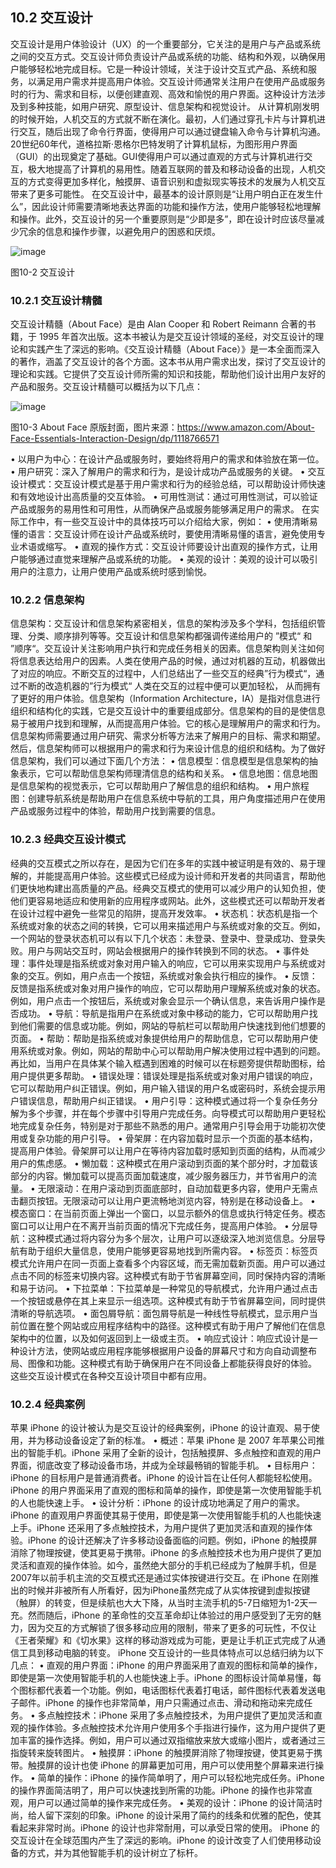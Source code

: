 ## 10.2 交互设计

交互设计是用户体验设计（UX）的一个重要部分，它关注的是用户与产品或系统之间的交互方式。交互设计师负责设计产品或系统的功能、结构和外观，以确保用户能够轻松地完成目标。它是一种设计领域，关注于设计交互式产品、系统和服务，以满足用户需求并提高用户体验。交互设计师通常关注用户在使用产品或服务时的行为、需求和目标，以便创建直观、高效和愉悦的用户界面。这种设计方法涉及到多种技能，如用户研究、原型设计、信息架构和视觉设计。
从计算机刚发明的时候开始，人机交互的方式就不断在演化。最初，人们通过穿孔卡片与计算机进行交互，随后出现了命令行界面，使得用户可以通过键盘输入命令与计算机沟通。20世纪60年代，道格拉斯·恩格尔巴特发明了计算机鼠标，为图形用户界面（GUI）的出现奠定了基础。GUI使得用户可以通过直观的方式与计算机进行交互，极大地提高了计算机的易用性。随着互联网的普及和移动设备的出现，人机交互的方式变得更加多样化，触摸屏、语音识别和虚拟现实等技术的发展为人机交互带来了更多可能性。
在交互设计中，最基本的设计原则是“让用户明白正在发生什么”，因此设计师需要清晰地表达界面的功能和操作方法，使用户能够轻松地理解和操作。此外，交互设计的另一个重要原则是“少即是多”，即在设计时应该尽量减少冗余的信息和操作步骤，以避免用户的困惑和厌烦。

 ![image](https://github.com/moqu79/ai-edu/assets/9515276/33f266db-4ba6-4f9f-a939-e85b22bbc925)

图10-2 交互设计

### 10.2.1 交互设计精髓

交互设计精髓（About Face）是由 Alan Cooper 和 Robert Reimann 合著的书籍，于 1995 年首次出版。这本书被认为是交互设计领域的圣经，对交互设计的理论和实践产生了深远的影响。《交互设计精髓（About Face）》是一本全面而深入的著作，涵盖了交互设计的各个方面。这本书从用户需求出发，探讨了交互设计的理论和实践。它提供了交互设计师所需的知识和技能，帮助他们设计出用户友好的产品和服务。交互设计精髓可以概括为以下几点：

 ![image](https://github.com/moqu79/ai-edu/assets/9515276/16d7f81d-1822-48c4-a4ea-fbbef17d6e2e)

图10-3 About Face 原版封面，图片来源：https://www.amazon.com/About-Face-Essentials-Interaction-Design/dp/1118766571

•	以用户为中心：在设计产品或服务时，要始终将用户的需求和体验放在第一位。
•	用户研究：深入了解用户的需求和行为，是设计成功产品或服务的关键。
•	交互设计模式：交互设计模式是基于用户需求和行为的经验总结，可以帮助设计师快速和有效地设计出高质量的交互体验。
•	可用性测试：通过可用性测试，可以验证产品或服务的易用性和可用性，从而确保产品或服务能够满足用户的需求。
在实际工作中，有一些交互设计中的具体技巧可以介绍给大家，例如：
•	使用清晰易懂的语言：交互设计师在设计产品或系统时，要使用清晰易懂的语言，避免使用专业术语或缩写。
•	直观的操作方式：交互设计师要设计出直观的操作方式，让用户能够通过直觉来理解产品或系统的功能。
•	美观的设计：美观的设计可以吸引用户的注意力，让用户使用产品或系统时感到愉悦。

### 10.2.2 信息架构

信息架构：交互设计和信息架构紧密相关，信息的架构涉及多个学科，包括组织管理、分类、顺序排列等等。交互设计和信息架构都强调传递给用户的 ”模式“ 和 ”顺序“。交互设计关注影响用户执行和完成任务相关的因素。信息架构则关注如何将信息表达给用户的因素。人类在使用产品的时候，通过对机器的互动，机器做出了对应的响应。不断交互的过程中，人们总结出了一些交互的经典”行为模式“，通过不断的改造机器的”行为模式“ 人类在交互的过程中便可以更加轻松， 从而拥有了更好的用户体验。信息架构（Information Architecture，IA）是指对信息进行组织和结构化的实践，它是交互设计中的重要组成部分。信息架构的目的是使信息易于被用户找到和理解，从而提高用户体验。它的核心是理解用户的需求和行为。信息架构师需要通过用户研究、需求分析等方法来了解用户的目标、需求和期望。然后，信息架构师可以根据用户的需求和行为来设计信息的组织和结构。为了做好信息架构，我们可以通过下面几个方法：
•	信息模型：信息模型是信息架构的抽象表示，它可以帮助信息架构师理清信息的结构和关系。
•	信息地图：信息地图是信息架构的视觉表示，它可以帮助用户了解信息的组织和结构。
•	用户旅程图：创建导航系统是帮助用户在信息系统中导航的工具，用户角度描述用户在使用产品或服务过程中的体验，帮助用户找到需要的信息。

### 10.2.3 经典交互设计模式

经典的交互模式之所以存在，是因为它们在多年的实践中被证明是有效的、易于理解的，并能提高用户体验。这些模式已经成为设计师和开发者的共同语言，帮助他们更快地构建出高质量的产品。经典交互模式的使用可以减少用户的认知负担，使他们更容易地适应和使用新的应用程序或网站。此外，这些模式还可以帮助开发者在设计过程中避免一些常见的陷阱，提高开发效率。
•	状态机：状态机是指一个系统或对象的状态之间的转换，它可以用来描述用户与系统或对象的交互。例如，一个网站的登录状态机可以有以下几个状态：未登录、登录中、登录成功、登录失败。用户与网站交互时，网站会根据用户的操作转换到不同的状态。
•	事件处理：事件处理是指系统或对象对用户输入的响应，它可以用来实现用户与系统或对象的交互。例如，用户点击一个按钮，系统或对象会执行相应的操作。
•	反馈：反馈是指系统或对象对用户操作的响应，它可以帮助用户理解系统或对象的状态。例如，用户点击一个按钮后，系统或对象会显示一个确认信息，来告诉用户操作是否成功。
•	导航：导航是指用户在系统或对象中移动的能力，它可以帮助用户找到他们需要的信息或功能。例如，网站的导航栏可以帮助用户快速找到他们想要的页面。
•	帮助：帮助是指系统或对象提供给用户的帮助信息，它可以帮助用户使用系统或对象。例如，网站的帮助中心可以帮助用户解决使用过程中遇到的问题。再比如，当用户在具体某个输入框遇到困难的时候可以在标题旁提供帮助图标，给用户提供更多帮助。
•	错误处理：错误处理是指系统或对象对用户错误的响应，它可以帮助用户纠正错误。例如，用户输入错误的用户名或密码时，系统会提示用户错误信息，帮助用户纠正错误。
•	用户引导：这种模式通过将一个复杂任务分解为多个步骤，并在每个步骤中引导用户完成任务。向导模式可以帮助用户更轻松地完成复杂任务，特别是对于那些不熟悉的用户。通常用户引导会用于功能初次使用或复杂功能的用户引导。
•	骨架屏：在内容加载时显示一个页面的基本结构，提高用户体验。骨架屏可以让用户在等待内容加载时感知到页面的结构，从而减少用户的焦虑感。
•	懒加载：这种模式在用户滚动到页面的某个部分时，才加载该部分的内容。懒加载可以提高页面加载速度，减少服务器压力，并节省用户的流量。
•	无限滚动：在用户滚动到页面底部时，自动加载更多内容，使用户无需点击翻页按钮。无限滚动可以让用户更流畅地浏览内容，特别是在移动设备上。
•	模态窗口：在当前页面上弹出一个窗口，以显示额外的信息或执行特定任务。模态窗口可以让用户在不离开当前页面的情况下完成任务，提高用户体验。
•	分层导航：这种模式通过将内容分为多个层次，让用户可以逐级深入地浏览信息。分层导航有助于组织大量信息，使用户能够更容易地找到所需内容。
•	标签页：标签页模式允许用户在同一页面上查看多个内容区域，而无需加载新页面。用户可以通过点击不同的标签来切换内容。这种模式有助于节省屏幕空间，同时保持内容的清晰和易于访问。
•	下拉菜单：下拉菜单是一种常见的导航模式，允许用户通过点击一个按钮或悬停在其上来显示一组选项。这种模式有助于节省屏幕空间，同时提供清晰的导航选项。
•	面包屑导航：面包屑导航是一种线性导航模式，显示用户当前位置在整个网站或应用程序结构中的路径。这种模式有助于用户了解他们在信息架构中的位置，以及如何返回到上一级或主页。
•	响应式设计：响应式设计是一种设计方法，使网站或应用程序能够根据用户设备的屏幕尺寸和方向自动调整布局、图像和功能。这种模式有助于确保用户在不同设备上都能获得良好的体验。
这些交互设计模式在各种交互设计项目中都有应用。

### 10.2.4 经典案例 

苹果 iPhone 的设计被认为是交互设计的经典案例，iPhone 的设计直观、易于使用，并为移动设备设定了新的标准。
•	概述：苹果 iPhone 是 2007 年苹果公司推出的智能手机。iPhone 采用了全新的设计，包括触摸屏、多点触控和直观的用户界面，彻底改变了移动设备市场，并成为全球最畅销的智能手机。
•	目标用户：iPhone 的目标用户是普通消费者。iPhone 的设计旨在让任何人都能轻松使用。iPhone 的用户界面采用了直观的图标和简单的操作，即使是第一次使用智能手机的人也能快速上手。
•	设计分析：iPhone 的设计成功地满足了用户的需求。iPhone 的直观用户界面使其易于使用，即使是第一次使用智能手机的人也能快速上手。iPhone 还采用了多点触控技术，为用户提供了更加灵活和直观的操作体验。iPhone 的设计还解决了许多移动设备面临的问题。例如，iPhone 的触摸屏消除了物理按键，使其更易于携带。iPhone 的多点触控技术也为用户提供了更加灵活和直观的操作体验。如今，虽然绝大部分的手机已经成为了触屏手机，但是2007年以前手机主流的交互模式还是通过实体按键进行交互。在 iPhone 在刚推出的时候并非被所有人所看好，因为iPhone虽然完成了从实体按键到虚拟按键（触屏）的转变，但是续航也大大下降，从当时主流手机的5-7日缩短为1-2天一充。然而随后，iPhone 的革命性的交互革命却让体验过的用户感受到了无穷的魅力，因为交互的方式解锁了很多移动应用的限制，带来了更多的可玩性，不仅让《王者荣耀》和《切水果》这样的移动游戏成为可能，更是让手机正式完成了从通信工具到移动电脑的转变。
iPhone 交互设计的一些具体特点可以总结归纳为以下几点：
•	直观的用户界面：iPhone 的用户界面采用了直观的图标和简单的操作，即使是第一次使用智能手机的人也能快速上手。iPhone 的图标设计简单易懂，每个图标都代表着一个功能。例如，电话图标代表着打电话，邮件图标代表着发送电子邮件。iPhone 的操作也非常简单，用户只需通过点击、滑动和拖动来完成任务。
•	多点触控技术：iPhone 采用了多点触控技术，为用户提供了更加灵活和直观的操作体验。多点触控技术允许用户使用多个手指进行操作，这为用户提供了更加丰富的操作选择。例如，用户可以通过双指缩放来放大或缩小图片，或者通过三指旋转来旋转图片。
•	触摸屏：iPhone 的触摸屏消除了物理按键，使其更易于携带。触摸屏的设计也使 iPhone 的屏幕更加可用，用户可以使用整个屏幕来进行操作。
•	简单的操作：iPhone 的操作简单明了，用户可以轻松地完成任务。iPhone 的操作界面简洁明了，用户可以快速找到所需的功能。iPhone 的操作也非常直观，用户可以通过简单的操作来完成任务。
•	美观的设计：iPhone 的设计简洁时尚，给人留下深刻的印象。iPhone 的设计采用了简约的线条和优雅的配色，使其看起来非常时尚。iPhone 的设计也非常耐用，可以承受日常的使用。
iPhone 的交互设计在全球范围内产生了深远的影响。iPhone 的设计改变了人们使用移动设备的方式，并为其他智能手机的设计树立了标杆。
